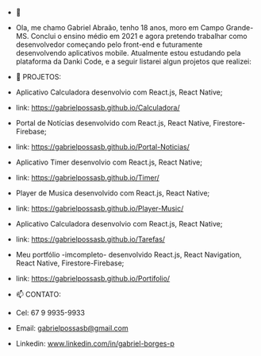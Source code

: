 - 👋 
- Ola, me chamo Gabriel Abraão, tenho 18 anos, moro em Campo Grande-MS. Conclui o ensino médio em 2021 e agora pretendo 
trabalhar como desenvolvedor começando pelo front-end e futuramente desenvolvendo aplicativos mobile. Atualmente estou 
estudando pela plataforma da Danki Code, e a seguir listarei algun projetos que realizei:
     
     
- 👀 PROJETOS:

- Aplicativo Calculadora desenvolvio com React.js, React Native;
- link: https://gabrielpossasb.github.io/Calculadora/

- Portal de Notícias desenvolvido com React.js, React Native, Firestore-Firebase;
- link: https://gabrielpossasb.github.io/Portal-Noticias/

- Aplicativo Timer desenvolvio com React.js, React Native;
- link: https://gabrielpossasb.github.io/Timer/

- Player de Musica desenvolvido com React.js, React Native;
- link: https://gabrielpossasb.github.io/Player-Music/

- Aplicativo Calculadora desenvolvio com React.js, React Native;
- link: https://gabrielpossasb.github.io/Tarefas/

- Meu portfólio -imcompleto- desenvolvido React.js, React Navigation, React Native, Firestore-Firebase;
- link: https://gabrielpossasb.github.io/Portifolio/


- 📫 CONTATO:
- Cel: 67 9 9935-9933
- Email: gabrielpossasb@gmail.com
- Linkedin: www.linkedin.com/in/gabriel-borges-p
